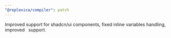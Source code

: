```yaml
---
"@replexica/compiler": patch
---
```


Improved support for shadcn/ui components, fixed inline variables handling, improved &nbsp; support.
